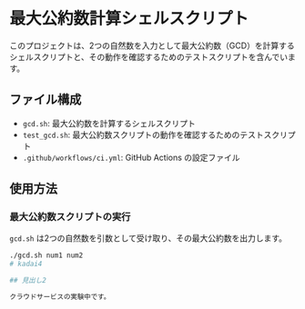 # 最大公約数計算シェルスクリプト

このプロジェクトは、2つの自然数を入力として最大公約数（GCD）を計算するシェルスクリプトと、その動作を確認するためのテストスクリプトを含んでいます。

## ファイル構成

- `gcd.sh`: 最大公約数を計算するシェルスクリプト
- `test_gcd.sh`: 最大公約数スクリプトの動作を確認するためのテストスクリプト
- `.github/workflows/ci.yml`: GitHub Actions の設定ファイル

## 使用方法

### 最大公約数スクリプトの実行

`gcd.sh` は2つの自然数を引数として受け取り、その最大公約数を出力します。

```sh
./gcd.sh num1 num2
# kadai4

## 見出し2

クラウドサービスの実験中です。

